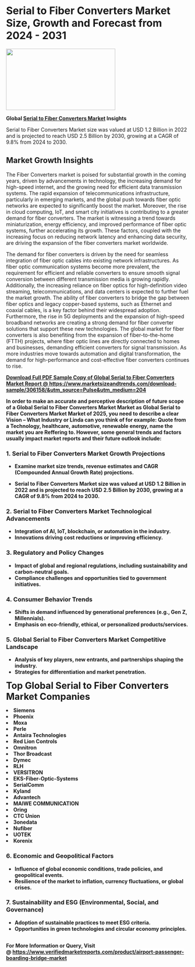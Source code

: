 <H1>Serial to Fiber Converters Market Size, Growth and Forecast from 2024 - 2031</H1><img class="aligncenter size-medium wp-image-584254" src="https://thirdeyenews.in/wp-content/uploads/2024/09/Global-Market-Research-300x168.jpeg" alt="" width="300" height="168" /><p><strong>Global&nbsp;<a href="https://www.marketsizeandtrends.com/download-sample/306158/&amp;utm_source=Pulse&amp;utm_medium=204">Serial to Fiber Converters Market</a> Insights</strong></p><p>Serial to Fiber Converters Market size was valued at USD 1.2 Billion in 2022 and is projected to reach USD 2.5 Billion by 2030, growing at a CAGR of 9.8% from 2024 to 2030.</p><p><h2>Market Growth Insights</h2> <p>The Fiber Converters market is poised for substantial growth in the coming years, driven by advancements in technology, the increasing demand for high-speed internet, and the growing need for efficient data transmission systems. The rapid expansion of telecommunications infrastructure, particularly in emerging markets, and the global push towards fiber optic networks are expected to significantly boost the market. Moreover, the rise in cloud computing, IoT, and smart city initiatives is contributing to a greater demand for fiber converters. The market is witnessing a trend towards miniaturization, energy efficiency, and improved performance of fiber optic systems, further accelerating its growth. These factors, coupled with the increasing focus on reducing network latency and enhancing data security, are driving the expansion of the fiber converters market worldwide.</p> <p><strong><a href="#"></a></strong></p> <p>The demand for fiber converters is driven by the need for seamless integration of fiber optic cables into existing network infrastructures. As fiber optic communication systems become more prevalent, the requirement for efficient and reliable converters to ensure smooth signal conversion between different transmission media is growing rapidly. Additionally, the increasing reliance on fiber optics for high-definition video streaming, telecommunications, and data centers is expected to further fuel the market growth. The ability of fiber converters to bridge the gap between fiber optics and legacy copper-based systems, such as Ethernet and coaxial cables, is a key factor behind their widespread adoption. Furthermore, the rise in 5G deployments and the expansion of high-speed broadband networks are creating a strong demand for fiber converter solutions that support these new technologies. The global market for fiber converters is also benefiting from the expansion of fiber-to-the-home (FTTH) projects, where fiber optic lines are directly connected to homes and businesses, demanding efficient converters for signal transmission. As more industries move towards automation and digital transformation, the demand for high-performance and cost-effective fiber converters continues to rise. </p> <p><strong><a href="#"></p><p><span class=""><strong>Download Full PDF Sample Copy of Global Serial to Fiber Converters Market Report</strong> @ <a href="https://www.marketsizeandtrends.com/download-sample/306158/&amp;utm_source=Pulse&amp;utm_medium=204" target="_blank">https://www.marketsizeandtrends.com/download-sample/306158/&amp;utm_source=Pulse&amp;utm_medium=204</a></span></p><p>In order to make an accurate and perceptive description of future scope of a Global&nbsp;Serial to Fiber Converters Market Market as Global&nbsp;Serial to Fiber Converters Market Market of 2025, you need to describe a clear Vision &ndash; What Industry or Linda can you think of for example: Quote from a Technology, healthcare, automotive, renewable energy, name the market you are Reffering to. However, some general trends and factors usually impact market reports and their future outlook include:</p><h3>1.&nbsp;<strong>Serial to Fiber Converters Market Growth Projections</strong></h3><ul><li>Examine market size trends, revenue estimates and CAGR (Compounded Annual Growth Rate) projections.</li><li><p>Serial to Fiber Converters Market size was valued at USD 1.2 Billion in 2022 and is projected to reach USD 2.5 Billion by 2030, growing at a CAGR of 9.8% from 2024 to 2030.</p></li></ul><h3>2.&nbsp;<strong>Serial to Fiber Converters Market Technological Advancements</strong></h3><ul><li>Integration of AI, IoT, blockchain, or automation in the industry.</li><li>Innovations driving cost reductions or improving efficiency.</li></ul><h3>3.&nbsp;<strong>Regulatory and Policy Changes</strong></h3><ul><li>Impact of global and regional regulations, including sustainability and carbon-neutral goals.</li><li>Compliance challenges and opportunities tied to government initiatives.</li></ul><h3>4.&nbsp;<strong>Consumer Behavior Trends</strong></h3><ul><li>Shifts in demand influenced by generational preferences (e.g., Gen Z, Millennials).</li><li>Emphasis on eco-friendly, ethical, or personalized products/services.</li></ul><h3>5.&nbsp;<strong>Global Serial to Fiber Converters Market Competitive Landscape</strong></h3><ul><li>Analysis of key players, new entrants, and partnerships shaping the industry.</li><li>Strategies for differentiation and market penetration.</li></ul><p data-pm-slice="1 1 []"><span style="color: inherit; font-family: inherit; font-size: 25px;">Top Global Serial to Fiber Converters Market Companies</span></p><div class="" data-test-id=""><p><li>Siemens</li><li> Phoenix</li><li> Moxa</li><li> Perle</li><li> Antaira Technologies</li><li> Red Lion Controls</li><li> Omnitron</li><li> Thor Broadcast</li><li> Dymec</li><li> RLH</li><li> VERSITRON</li><li> EKS-Fiber-Optic-Systems</li><li> SerialComm</li><li> Kyland</li><li> Advantech</li><li> MAIWE COMMUNICATION</li><li> Oring</li><li> CTC Union</li><li> 3onedata</li><li> Nufiber</li><li> UOTEK</li><li> Korenix</li></p></div><h3>6.&nbsp;<strong>Economic and Geopolitical Factors</strong></h3><ul><li>Influence of global economic conditions, trade policies, and geopolitical events.</li><li>Resilience of the market to inflation, currency fluctuations, or global crises.</li></ul><h3>7.&nbsp;<strong>Sustainability and ESG (Environmental, Social, and Governance)</strong></h3><ul><li>Adoption of sustainable practices to meet ESG criteria.</li><li>Opportunities in green technologies and circular economy principles.</li></ul><h2><strong style="font-size: 14px;">For More Information or Query, Visit @&nbsp;</strong><a style="background-color: #ffffff; font-size: 14px;" href="https://www.marketsizeandtrends.com/report/serial-to-fiber-converters-market/" target="_blank">https://www.verifiedmarketreports.com/product/airport-passenger-boarding-bridge-market</a></h2>
